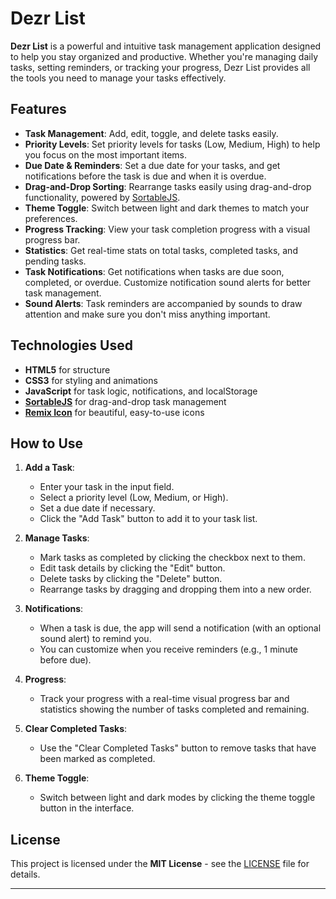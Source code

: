 # Dezr List

**Dezr List** is a powerful and intuitive task management application designed to help you stay organized and productive. Whether you're managing daily tasks, setting reminders, or tracking your progress, Dezr List provides all the tools you need to manage your tasks effectively.

## Features

- **Task Management**: Add, edit, toggle, and delete tasks easily.
- **Priority Levels**: Set priority levels for tasks (Low, Medium, High) to help you focus on the most important items.
- **Due Date & Reminders**: Set a due date for your tasks, and get notifications before the task is due and when it is overdue.
- **Drag-and-Drop Sorting**: Rearrange tasks easily using drag-and-drop functionality, powered by [SortableJS](https://sortablejs.github.io/Sortable/).
- **Theme Toggle**: Switch between light and dark themes to match your preferences.
- **Progress Tracking**: View your task completion progress with a visual progress bar.
- **Statistics**: Get real-time stats on total tasks, completed tasks, and pending tasks.
- **Task Notifications**: Get notifications when tasks are due soon, completed, or overdue. Customize notification sound alerts for better task management.
- **Sound Alerts**: Task reminders are accompanied by sounds to draw attention and make sure you don't miss anything important.

## Technologies Used

- **HTML5** for structure
- **CSS3** for styling and animations
- **JavaScript** for task logic, notifications, and localStorage
- [**SortableJS**](https://sortablejs.github.io/Sortable/) for drag-and-drop task management
- [**Remix Icon**](https://remixicon.com/) for beautiful, easy-to-use icons

## How to Use

1. **Add a Task**:
   - Enter your task in the input field.
   - Select a priority level (Low, Medium, or High).
   - Set a due date if necessary.
   - Click the "Add Task" button to add it to your task list.

2. **Manage Tasks**:
   - Mark tasks as completed by clicking the checkbox next to them.
   - Edit task details by clicking the "Edit" button.
   - Delete tasks by clicking the "Delete" button.
   - Rearrange tasks by dragging and dropping them into a new order.

3. **Notifications**:
   - When a task is due, the app will send a notification (with an optional sound alert) to remind you.
   - You can customize when you receive reminders (e.g., 1 minute before due).

4. **Progress**:
   - Track your progress with a real-time visual progress bar and statistics showing the number of tasks completed and remaining.

5. **Clear Completed Tasks**:
   - Use the "Clear Completed Tasks" button to remove tasks that have been marked as completed.

6. **Theme Toggle**:
   - Switch between light and dark modes by clicking the theme toggle button in the interface.



## License

This project is licensed under the **MIT License** - see the [LICENSE](LICENSE.md) file for details.

---
